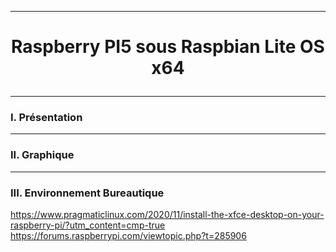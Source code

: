 --------------------------------------------------------------------------------------------------------------------------------------------------------------------------------------------------------------------------------------
# <p align='center'>  Raspberry PI5 sous Raspbian Lite OS x64 </p>

--------------------------------------------------------------------------------------------------------------------------------------------------------------------------------------------------------------------------------------
### I. Présentation


--------------------------------------------------------------------------------------------------------------------------------------------------------------------------------------------------------------------------------------
### II. Graphique

--------------------------------------------------------------------------------------------------------------------------------------------------------------------------------------------------------------------------------------
### III. Environnement Bureautique





https://www.pragmaticlinux.com/2020/11/install-the-xfce-desktop-on-your-raspberry-pi/?utm_content=cmp-true
https://forums.raspberrypi.com/viewtopic.php?t=285906
